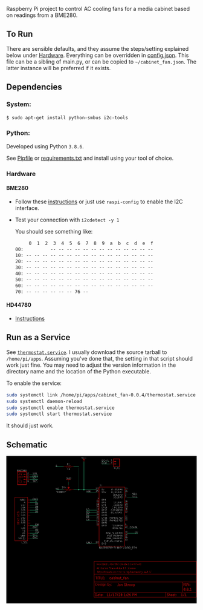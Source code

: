 Raspberry Pi project to control AC cooling fans for a media cabinet based on readings from a BME280.

## To Run

There are sensible defaults, and they assume the steps/setting explained below under [Hardware](#Hardware). Everything can be overridden in [config.json](./config.json). This file can be a sibling of main.py, or can be copied to `~/cabinet_fan.json`. The latter instance will be preferred if it exists.

## Dependencies

### System:

```bash
$ sudo apt-get install python-smbus i2c-tools
```

### Python:

Developed using Python `3.8.6`.

See [Pipfile](./Pipfile) or [requirements.txt](./requirements.txt) and install using your tool of choice.

### Hardware

#### BME280

 * Follow these [instructions](https://www.raspberrypi-spy.co.uk/2016/07/using-bme280-i2c-temperature-pressure-sensor-in-python) or just use `raspi-config` to enable the I2C interface.
 * Test your connection with `i2cdetect -y 1`

    You should see something like:
    ```
         0  1  2  3  4  5  6  7  8  9  a  b  c  d  e  f
    00:          -- -- -- -- -- -- -- -- -- -- -- -- --
    10: -- -- -- -- -- -- -- -- -- -- -- -- -- -- -- --
    20: -- -- -- -- -- -- -- -- -- -- -- -- -- -- -- --
    30: -- -- -- -- -- -- -- -- -- -- -- -- -- -- -- --
    40: -- -- -- -- -- -- -- -- -- -- -- -- -- -- -- --
    50: -- -- -- -- -- -- -- -- -- -- -- -- -- -- -- --
    60: -- -- -- -- -- -- -- -- -- -- -- -- -- -- -- --
    70: -- -- -- -- -- -- 76 --
    ```

#### HD44780

 * [Instructions](https://learn.adafruit.com/drive-a-16x2-lcd-directly-with-a-raspberry-pi/overview/)

## Run as a Service

See [`thermostat.service`](./thermostat.service). I usually download the source tarball to `/home/pi/apps`. Assuming you've done that, the setting in that script should work just fine. You may need to adjust the version information in the directory name and the location of the Python executable.

To enable the service:

```bash
sudo systemctl link /home/pi/apps/cabinet_fan-0.0.4/thermostat.service
sudo systemctl daemon-reload
sudo systemctl enable thermostat.service
sudo systemctl start thermostat.service
```

It should just work.

## Schematic

![Schematic 0.0.1](/schema0.0.1.png?raw=true)
